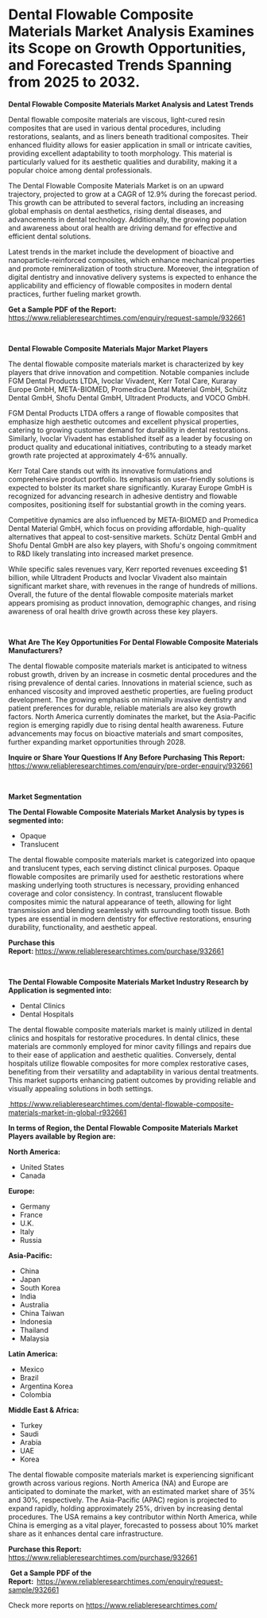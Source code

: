 <p><h1>Dental Flowable Composite Materials Market Analysis Examines its Scope on Growth Opportunities, and Forecasted Trends Spanning from 2025 to 2032.</h1></p><p><strong>Dental Flowable Composite Materials Market Analysis and Latest Trends</strong></p>
<p><p>Dental flowable composite materials are viscous, light-cured resin composites that are used in various dental procedures, including restorations, sealants, and as liners beneath traditional composites. Their enhanced fluidity allows for easier application in small or intricate cavities, providing excellent adaptability to tooth morphology. This material is particularly valued for its aesthetic qualities and durability, making it a popular choice among dental professionals.</p><p>The Dental Flowable Composite Materials Market is on an upward trajectory, projected to grow at a CAGR of 12.9% during the forecast period. This growth can be attributed to several factors, including an increasing global emphasis on dental aesthetics, rising dental diseases, and advancements in dental technology. Additionally, the growing population and awareness about oral health are driving demand for effective and efficient dental solutions. </p><p>Latest trends in the market include the development of bioactive and nanoparticle-reinforced composites, which enhance mechanical properties and promote remineralization of tooth structure. Moreover, the integration of digital dentistry and innovative delivery systems is expected to enhance the applicability and efficiency of flowable composites in modern dental practices, further fueling market growth.</p></p>
<p><strong>Get a Sample PDF of the Report:&nbsp;</strong> <a href="https://www.reliableresearchtimes.com/enquiry/request-sample/932661?utm_campaign=2209&utm_medium=2&utm_source=Github&utm_content=ia&utm_term=21032025&utm_id=dental-flowable-composite-materials">https://www.reliableresearchtimes.com/enquiry/request-sample/932661</a></p>
<p>&nbsp;</p>
<p><strong>Dental Flowable Composite Materials Major Market Players</strong></p>
<p><p>The dental flowable composite materials market is characterized by key players that drive innovation and competition. Notable companies include FGM Dental Products LTDA, Ivoclar Vivadent, Kerr Total Care, Kuraray Europe GmbH, META-BIOMED, Promedica Dental Material GmbH, Schütz Dental GmbH, Shofu Dental GmbH, Ultradent Products, and VOCO GmbH.</p><p>FGM Dental Products LTDA offers a range of flowable composites that emphasize high aesthetic outcomes and excellent physical properties, catering to growing customer demand for durability in dental restorations. Similarly, Ivoclar Vivadent has established itself as a leader by focusing on product quality and educational initiatives, contributing to a steady market growth rate projected at approximately 4-6% annually.</p><p>Kerr Total Care stands out with its innovative formulations and comprehensive product portfolio. Its emphasis on user-friendly solutions is expected to bolster its market share significantly. Kuraray Europe GmbH is recognized for advancing research in adhesive dentistry and flowable composites, positioning itself for substantial growth in the coming years.</p><p>Competitive dynamics are also influenced by META-BIOMED and Promedica Dental Material GmbH, which focus on providing affordable, high-quality alternatives that appeal to cost-sensitive markets. Schütz Dental GmbH and Shofu Dental GmbH are also key players, with Shofu's ongoing commitment to R&D likely translating into increased market presence.</p><p>While specific sales revenues vary, Kerr reported revenues exceeding $1 billion, while Ultradent Products and Ivoclar Vivadent also maintain significant market share, with revenues in the range of hundreds of millions. Overall, the future of the dental flowable composite materials market appears promising as product innovation, demographic changes, and rising awareness of oral health drive growth across these key players.</p></p>
<p>&nbsp;</p>
<p><strong>What Are The Key Opportunities For Dental Flowable Composite Materials Manufacturers?</strong></p>
<p><p>The dental flowable composite materials market is anticipated to witness robust growth, driven by an increase in cosmetic dental procedures and the rising prevalence of dental caries. Innovations in material science, such as enhanced viscosity and improved aesthetic properties, are fueling product development. The growing emphasis on minimally invasive dentistry and patient preferences for durable, reliable materials are also key growth factors. North America currently dominates the market, but the Asia-Pacific region is emerging rapidly due to rising dental health awareness. Future advancements may focus on bioactive materials and smart composites, further expanding market opportunities through 2028.</p></p>
<p><strong>Inquire or Share Your Questions If Any Before Purchasing This Report:</strong> <a href="https://www.reliableresearchtimes.com/enquiry/pre-order-enquiry/932661?utm_campaign=2209&utm_medium=2&utm_source=Github&utm_content=ia&utm_term=21032025&utm_id=dental-flowable-composite-materials">https://www.reliableresearchtimes.com/enquiry/pre-order-enquiry/932661</a></p>
<p>&nbsp;</p>
<p><strong>Market Segmentation</strong></p>
<p><strong>The Dental Flowable Composite Materials Market Analysis by types is segmented into:</strong></p>
<p><ul><li>Opaque</li><li>Translucent</li></ul></p>
<p><p>The dental flowable composite materials market is categorized into opaque and translucent types, each serving distinct clinical purposes. Opaque flowable composites are primarily used for aesthetic restorations where masking underlying tooth structures is necessary, providing enhanced coverage and color consistency. In contrast, translucent flowable composites mimic the natural appearance of teeth, allowing for light transmission and blending seamlessly with surrounding tooth tissue. Both types are essential in modern dentistry for effective restorations, ensuring durability, functionality, and aesthetic appeal.</p></p>
<p><strong>Purchase this Report:&nbsp;</strong><a href="https://www.reliableresearchtimes.com/purchase/932661?utm_campaign=2209&utm_medium=2&utm_source=Github&utm_content=ia&utm_term=21032025&utm_id=dental-flowable-composite-materials">https://www.reliableresearchtimes.com/purchase/932661</a></p>
<p>&nbsp;</p>
<p><strong>The Dental Flowable Composite Materials Market Industry Research by Application is segmented into:</strong></p>
<p><ul><li>Dental Clinics</li><li>Dental Hospitals</li></ul></p>
<p><p>The dental flowable composite materials market is mainly utilized in dental clinics and hospitals for restorative procedures. In dental clinics, these materials are commonly employed for minor cavity fillings and repairs due to their ease of application and aesthetic qualities. Conversely, dental hospitals utilize flowable composites for more complex restorative cases, benefiting from their versatility and adaptability in various dental treatments. This market supports enhancing patient outcomes by providing reliable and visually appealing solutions in both settings.</p></p>
<p><a href="https://www.reliableresearchtimes.com/dental-flowable-composite-materials-market-in-global-r932661?utm_campaign=2209&utm_medium=2&utm_source=Github&utm_content=ia&utm_term=21032025&utm_id=dental-flowable-composite-materials">&nbsp;https://www.reliableresearchtimes.com/dental-flowable-composite-materials-market-in-global-r932661</a></p>
<p><strong>In terms of Region, the Dental Flowable Composite Materials Market Players available by Region are:</strong></p>
<p>
    <p> <strong> North America: </strong>
        <ul>
            <li>United States</li>
            <li>Canada</li>
        </ul>
        </p> 
    <p> <strong> Europe: </strong>
        <ul>
            <li>Germany</li>
            <li>France</li>
            <li>U.K.</li>
            <li>Italy</li>
            <li>Russia</li>
        </ul>
        </p> 
    <p> <strong> Asia-Pacific: </strong>
        <ul>
            <li>China</li>
            <li>Japan</li>
            <li>South Korea</li>
            <li>India</li>
            <li>Australia</li>
            <li>China Taiwan</li>
            <li>Indonesia</li>
            <li>Thailand</li>
            <li>Malaysia</li>
        </ul>
        </p> 
    <p> <strong> Latin America: </strong>
        <ul>
            <li>Mexico</li>
            <li>Brazil</li>
            <li>Argentina Korea</li>
            <li>Colombia</li>
        </ul>
        </p> 
    <p> <strong> Middle East & Africa: </strong>
        <ul>
            <li>Turkey</li>
            <li>Saudi</li>
            <li>Arabia</li>
            <li>UAE</li>
            <li>Korea</li>
        </ul>
    </p>
    </p>
<p><p>The dental flowable composite materials market is experiencing significant growth across various regions. North America (NA) and Europe are anticipated to dominate the market, with an estimated market share of 35% and 30%, respectively. The Asia-Pacific (APAC) region is projected to expand rapidly, holding approximately 25%, driven by increasing dental procedures. The USA remains a key contributor within North America, while China is emerging as a vital player, forecasted to possess about 10% market share as it enhances dental care infrastructure.</p></p>
<p><strong>Purchase this Report: </strong><a href="https://www.reliableresearchtimes.com/purchase/932661?utm_campaign=2209&utm_medium=2&utm_source=Github&utm_content=ia&utm_term=21032025&utm_id=dental-flowable-composite-materials">https://www.reliableresearchtimes.com/purchase/932661</a></p>
<p>&nbsp;<strong>Get a Sample PDF of the Report:&nbsp;&nbsp;</strong><a href="https://www.reliableresearchtimes.com/enquiry/request-sample/932661?utm_campaign=2209&utm_medium=2&utm_source=Github&utm_content=ia&utm_term=21032025&utm_id=dental-flowable-composite-materials">https://www.reliableresearchtimes.com/enquiry/request-sample/932661</a></p>
<p><strong></strong></p>
<p>Check more reports on <a href="https://www.reliableresearchtimes.com/?utm_campaign=2209&utm_medium=2&utm_source=Github&utm_content=ia&utm_term=21032025&utm_id=dental-flowable-composite-materials">https://www.reliableresearchtimes.com/</a></p>